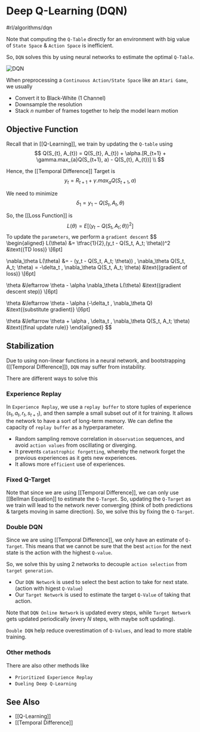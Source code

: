 # Deep Q-Learning (DQN)
#rl/algorithms/dqn 

Note that computing the `Q-Table` directly for an environment with big value of `State Space` & `Action Space` is inefficient.

So, `DQN` solves this by using neural networks to estimate the optimal `Q-Table`.

![DQN](https://huggingface.co/datasets/huggingface-deep-rl-course/course-images/resolve/main/en/unit4/deep-q-network.jpg)

When preprocessing a `Continuous Action/State Space`  like an `Atari Game`, we usually 
- Convert it to Black-White (1 Channel) 
- Downsample the resolution
- Stack $n$ number of frames together to help the model learn motion

## Objective Function
Recall that in [[Q-Learning]], we train by updating the `Q-table` using 
$$
Q(S_{t}, A_{t})  = Q(S_{t}, A_{t}) + \alpha.[R_{t+1} + \gamma.max_{a}Q(S_{t+1}, a) - Q(S_{t}, A_{t})] \\
$$

Hence, the [[Temporal Difference]] Target is 
$$
y_{t} = R_{t+1} + \gamma.max_{a}Q(S_{t+1}, a)
$$

We need to minimize
$$
\delta_{1} = y_{1} - Q(S_{t}, A_{t}, \theta)
$$

So, the [[Loss Function]] is 
$$
L(\theta) = E[(y_{t} - Q(S_{t}, A_{t}; \theta))^2]
$$
To update the `parameters`, we perform a `gradient descent`
$$
\begin{aligned}
L(\theta) &= \tfrac{1}{2}\,(y_t - Q(S_t, A_t; \theta))^2 
&\text{(TD loss)} \\[6pt]

\nabla_\theta L(\theta) &= - (y_t - Q(S_t, A_t; \theta)) \, \nabla_\theta Q(S_t, A_t; \theta)
= -\delta_t \, \nabla_\theta Q(S_t, A_t; \theta)
&\text{(gradient of loss)} \\[6pt]

\theta &\leftarrow \theta - \alpha \nabla_\theta L(\theta)
&\text{(gradient descent step)} \\[6pt]

\theta &\leftarrow \theta - \alpha (-\delta_t \, \nabla_\theta Q)
&\text{(substitute gradient)} \\[6pt]

\theta &\leftarrow \theta + \alpha \, \delta_t \, \nabla_\theta Q(S_t, A_t; \theta)
&\text{(final update rule)}
\end{aligned}
$$


## Stabilization
Due to using non-linear functions in a neural network, and bootstrapping ([[Temporal Difference]]), `DQN` may suffer from instability.

There are different ways to solve this

### Experience Replay
In `Experience Replay`, we use a `replay buffer` to store tuples of experience ($s_{t}, a_{t}, r_{t}, s_{t+1}$), and then sample a small subset out of it for training.
It allows the network to have a sort of long-term memory.
We can define the capacity of `replay buffer` as a hyperparameter.

- Random sampling remove correlation in `observation` sequences, and avoid `action values` from oscillating or diverging.
- It prevents `catastrophic forgetting`, whereby the network forget the previous experiences as it gets new experiences.
- It allows more `efficient` use of experiences.

### Fixed Q-Target
Note that since we are using [[Temporal Difference]], we can only use [[Bellman Equation]] to estimate the `Q-Target`.
So, updating the `Q-Target` as we train will lead to the network never converging (think of both predictions & targets moving in same direction).
So, we solve this by fixing the `Q-Target`.

### Double DQN
Since we are using [[Temporal Difference]], we only have an estimate of `Q-Target`.
This means that we cannot be sure that the best `action` for the next state is the action with the highest `Q-value`.

So, we solve this by using 2 networks to decouple `action selection` from `target generation`.
- Our `DQN Network` is used to select the best action to take for next state. (action with higest `Q-Value`)
- Our `Target Network` is used to estimate the target `Q-Value` of taking that action.

Note that `DQN Online Network` is updated every steps, while `Target Network` gets updated periodically (every $N$ steps, with maybe soft updating).

`Double DQN` help reduce overestimation of `Q-Values`, and lead to more stable training.

### Other methods
There are also other methods like
- `Prioritized Experience Replay`
- `Dueling Deep Q-Learning`

## See Also
- [[Q-Learning]]
- [[Temporal Difference]]


